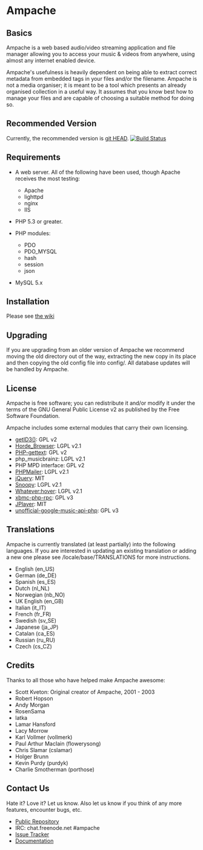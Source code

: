 Ampache
=======

Basics
------

Ampache is a web based audio/video streaming application and file
manager allowing you to access your music & videos from anywhere,
using almost any internet enabled device.

Ampache's usefulness is heavily dependent on being able to extract
correct metadata from embedded tags in your files and/or the filename.
Ampache is not a media organiser; it is meant to be a tool which
presents an already organised collection in a useful way. It assumes
that you know best how to manage your files and are capable of
choosing a suitable method for doing so.

Recommended Version
-------------------

Currently, the recommended version is [git HEAD](https://github.com/ampache-doped/ampache/archive/master.tar.gz).
[![Build Status](https://api.travis-ci.org/ampache-doped/ampache.png?branch=master)](https://travis-ci.org/ampache-doped/ampache)

Requirements
------------

* A web server. All of the following have been used, though Apache
receives the most testing:
    * Apache
    * lighttpd
    * nginx
    * IIS

* PHP 5.3 or greater.

* PHP modules:
    * PDO
    * PDO_MYSQL
    * hash
    * session
    * json

* MySQL 5.x

Installation
------------

Please see [the wiki](https://github.com/ampache-doped/ampache/wiki/Installation)

Upgrading
---------

If you are upgrading from an older version of Ampache we recommend
moving the old directory out of the way, extracting the new copy in
its place and then copying the old config file into config/. All
database updates will be handled by Ampache.

License
-------

Ampache is free software; you can redistribute it and/or
modify it under the terms of the GNU General Public License v2
as published by the Free Software Foundation.

Ampache includes some external modules that carry their own licensing.

* [getID3()](http://getid3.sourceforge.net/): GPL v2
* [Horde_Browser](http://www.horde.org/): LGPL v2.1
* [PHP-gettext](https://launchpad.net/php-gettext): GPL v2
* php_musicbrainz: LGPL v2.1
* PHP MPD interface: GPL v2
* [PHPMailer](https://github.com/PHPMailer/PHPMailer): LGPL v2.1
* [jQuery](http://jquery.org/): MIT
* [Snoopy](http://snoopy.sourceforge.net/): LGPL v2.1
* [Whatever:hover](http://www.xs4all.nl/~peterned): LGPL v2.1
* [xbmc-php-rpc](https://github.com/karlrixon/xbmc-php-rpc): GPL v3
* [JPlayer](http://jplayer.org/): MIT
* [unofficial-google-music-api-php](http://code.google.com/p/unofficial-google-music-api-php/): GPL v3

Translations
------------

Ampache is currently translated (at least partially) into the
following languages. If you are interested in updating an existing
translation or adding a new one please see /locale/base/TRANSLATIONS
for more instructions.

* English	(en_US)
* German	(de_DE)
* Spanish	(es_ES)
* Dutch		(nl_NL)
* Norwegian	(nb_NO)
* UK English	(en_GB)
* Italian	(it_IT)
* French	(fr_FR)
* Swedish	(sv_SE)
* Japanese	(ja_JP) 
* Catalan	(ca_ES)
* Russian	(ru_RU)
* Czech (cs_CZ)

Credits
-------

Thanks to all those who have helped make Ampache awesome:

* Scott Kveton: Original creator of Ampache, 2001 - 2003
* Robert Hopson
* Andy Morgan
* RosenSama
* latka
* Lamar Hansford
* Lacy Morrow
* Karl Vollmer (vollmerk)
* Paul Arthur MacIain (flowerysong)
* Chris Slamar (cslamar)
* Holger Brunn
* Kevin Purdy (purdyk)
* Charlie Smotherman (porthose)


Contact Us
----------

Hate it? Love it? Let us know. Also let us know if you think of any
more features, encounter bugs, etc.

* [Public Repository](http://github.com/ampache-doped)
* IRC: chat.freenode.net #ampache
* [Issue Tracker](https://github.com/ampache-doped/ampache/issues)
* [Documentation](https://github.com/ampache-doped/ampache/wiki)

